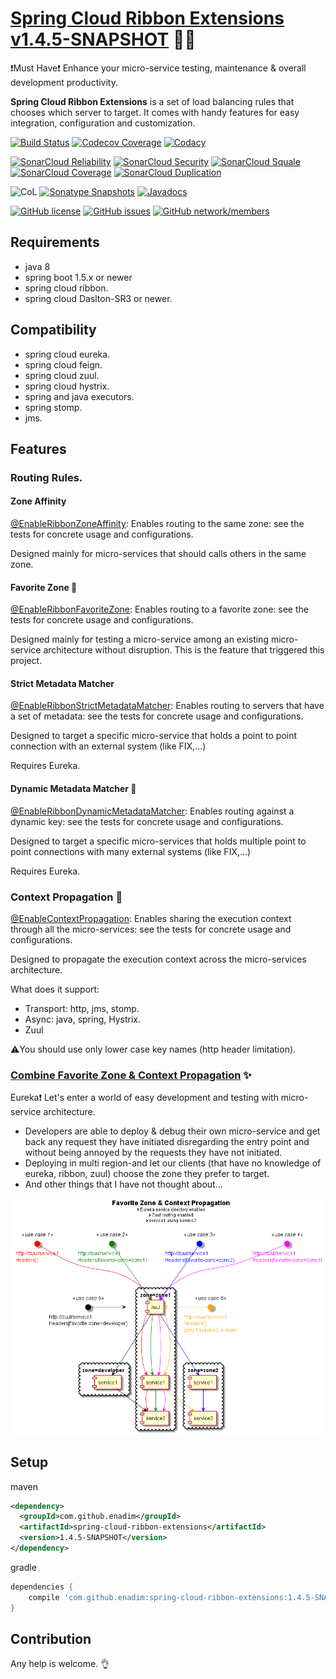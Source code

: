# [Spring Cloud Ribbon Extensions v1.4.5-SNAPSHOT](https://github.com/enadim/spring-cloud-ribbon-extensions/wiki) :rocket::microscope:

:exclamation:Must Have:exclamation: Enhance your micro-service testing, maintenance & overall development productivity.

**Spring Cloud Ribbon Extensions** is a set of load balancing rules that chooses which server to target.
It comes with handy features for easy integration, configuration and customization.

[![Build Status](https://travis-ci.org/enadim/spring-cloud-ribbon-extensions.svg?branch=develop)](https://travis-ci.org/enadim/spring-cloud-ribbon-extensions)
[![Codecov Coverage](https://codecov.io/gh/enadim/spring-cloud-ribbon-extensions/branch/develop/graph/badge.svg)](https://codecov.io/gh/enadim/spring-cloud-ribbon-extensions)
[![Codacy](https://api.codacy.com/project/badge/Grade/bf7e3455f2894da19b1e250173c9ace1)](https://www.codacy.com/app/enadim/spring-cloud-ribbon-extensions?utm_source=github.com&amp;utm_medium=referral&amp;utm_content=enadim/spring-cloud-ribbon-extensions&amp;utm_campaign=Badge_Grade)

[![SonarCloud Reliability](https://sonarcloud.io/api/badges/measure?key=enadim:spring-cloud-ribbon-extensions:develop&metric=reliability_rating)](https://sonarcloud.io/component_measures?id=enadim:spring-cloud-ribbon-extensions:develop&metric=reliability_rating)
[![SonarCloud Security](https://sonarcloud.io/api/badges/measure?key=enadim:spring-cloud-ribbon-extensions:develop&metric=security_rating)](https://sonarcloud.io/component_measures?id=enadim:spring-cloud-ribbon-extensions:develop&metric=security_rating)
[![SonarCloud Squale](https://sonarcloud.io/api/badges/measure?key=enadim:spring-cloud-ribbon-extensions:develop&metric=sqale_rating)](https://sonarcloud.io/component_measures?id=enadim:spring-cloud-ribbon-extensions:develop&metric=sqale_rating)
[![SonarCloud Coverage](https://sonarcloud.io/api/badges/measure?key=enadim:spring-cloud-ribbon-extensions:develop&metric=coverage)](https://sonarcloud.io/component_measures?id=enadim:spring-cloud-ribbon-extensions:develop&metric=Coverage)
[![SonarCloud Duplication](https://sonarcloud.io/api/badges/measure?key=enadim:spring-cloud-ribbon-extensions:develop&metric=duplicated_lines_density)](https://sonarcloud.io/component_measures?id=enadim:spring-cloud-ribbon-extensions:develop&metric=Duplications)

![CoL](https://tokei.rs/b1/github/enadim/spring-cloud-ribbon-extensions)
[![Sonatype Snapshots](https://img.shields.io/nexus/s/https/oss.sonatype.org/com.github.enadim/spring-cloud-ribbon-extensions.svg)](https://oss.sonatype.org/#nexus-search;gav~com.github.enadim~spring-cloud-ribbon-extensions~1.4.5-SNAPSHOT)
[![Javadocs](http://www.javadoc.io/badge/com.github.enadim/spring-cloud-ribbon-extensions/1.4.5-SNAPSHOT.svg)](http://www.javadoc.io/doc/com.github.enadim/spring-cloud-ribbon-extensions/1.4.5-SNAPSHOT)

[![GitHub license](https://img.shields.io/github/license/enadim/spring-cloud-ribbon-extensions.svg)](https://github.com/enadim/spring-cloud-ribbon-extensions/develop/LICENSE)
[![GitHub issues](https://img.shields.io/github/issues/enadim/spring-cloud-ribbon-extensions.svg)](https://github.com/enadim/spring-cloud-ribbon-extensions/issues)
[![GitHub network/members](https://img.shields.io/github/forks/enadim/spring-cloud-ribbon-extensions.svg)](https://github.com/enadim/spring-cloud-ribbon-extensions/network/members)

## Requirements
* java 8
* spring boot 1.5.x or newer
* spring cloud ribbon.
* spring cloud Daslton-SR3 or newer.

## Compatibility
* spring cloud eureka.
* spring cloud feign.
* spring cloud zuul.
* spring cloud hystrix.
* spring and java executors.
* spring stomp.
* jms.

## Features

### Routing Rules.

#### Zone Affinity
[@EnableRibbonZoneAffinity](https://github.com/enadim/spring-cloud-ribbon-extensions/wiki/Zone-Affinity): Enables routing to the same zone: see the tests for concrete usage and configurations.

Designed mainly for micro-services that should calls others in the same zone.

#### Favorite Zone :gem:
[@EnableRibbonFavoriteZone](https://github.com/enadim/spring-cloud-ribbon-extensions/wiki/Favorite-Zone): Enables routing to a favorite zone: see the tests for concrete usage and configurations.

Designed mainly for testing a micro-service among an existing micro-service architecture without disruption. This is the feature that triggered this project.

#### Strict Metadata Matcher
[@EnableRibbonStrictMetadataMatcher](https://github.com/enadim/spring-cloud-ribbon-extensions/wiki/Strict-Metadata-Matcher): Enables routing to servers that have a set of metadata: see the tests for concrete usage and configurations.

Designed to target a specific micro-service that holds a point to point connection with an external system (like FIX,...)

Requires Eureka.

#### Dynamic Metadata Matcher :gem:
[@EnableRibbonDynamicMetadataMatcher](https://github.com/enadim/spring-cloud-ribbon-extensions/wiki/Dynamic-Metadata-Matcher): Enables routing against a dynamic key: see the tests for concrete usage and configurations.

Designed to target a specific micro-services that holds multiple point to point connections with many external systems (like FIX,...)

Requires Eureka.

### Context Propagation :gem:
[@EnableContextPropagation](https://github.com/enadim/spring-cloud-ribbon-extensions/wiki/Context-Propagation): Enables sharing the execution context through all the micro-services: see the tests for concrete usage and configurations.

Designed to propagate the execution context across the micro-services architecture.

What does it support:
* Transport: http, jms, stomp.
* Async: java, spring, Hystrix.
* Zuul

:warning:You should use only lower case key names (http header limitation).

### [Combine Favorite Zone & Context Propagation](https://github.com/enadim/spring-cloud-ribbon-extensions/wiki/Context-Propagation-And-Favorite-Zone) :sparkles:
Eureka:exclamation: Let's enter a world of easy development and testing with micro-service architecture.
* Developers are able to deploy & debug their own micro-service and get back any request they have initiated disregarding the entry point and without being annoyed by the requests they have not initiated.
* Deploying in multi region-and let our clients (that have no knowledge of eureka, ribbon, zuul) choose the zone they prefer to target.
* And other things that I have not thought about...

![Illustration](./puml/context-propagation-favorite-zone.png)

## Setup

maven
```xml
<dependency>
  <groupId>com.github.enadim</groupId>
  <artifactId>spring-cloud-ribbon-extensions</artifactId>
  <version>1.4.5-SNAPSHOT</version>
</dependency>
```

gradle
```gradle
dependencies {
    compile 'com.github.enadim:spring-cloud-ribbon-extensions:1.4.5-SNAPSHOT'
}
```

## Contribution
Any help is welcome. :ok_hand:
